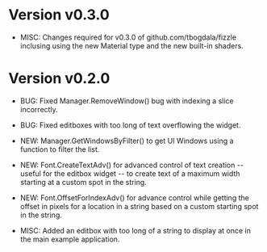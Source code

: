 Version v0.3.0
==============

* MISC: Changes required for v0.3.0 of github.com/tbogdala/fizzle inclusing using
  the new Material type and the new built-in shaders.

Version v0.2.0
==============

* BUG: Fixed Manager.RemoveWindow() bug with indexing a slice incorrectly.
* BUG: Fixed editboxes with too long of text overflowing the widget.

* NEW: Manager.GetWindowsByFilter() to get UI Windows using a function
  to filter the list.

* NEW: Font.CreateTextAdv() for advanced control of text creation -- useful for
  the editbox widget -- to create text of a maximum width starting at a custom
  spot in the string.

* NEW: Font.OffsetForIndexAdv() for advance control while getting the offset
  in pixels for a location in a string based on a custom starting spot in the string.

* MISC: Added an editbox with too long of a string to display at once in
  the main example application.
